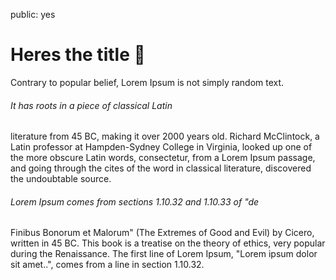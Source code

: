 public: yes

# Heres the title 🏧

Contrary to popular belief, Lorem Ipsum is not simply random text. 

###### It has roots in a piece of classical Latin 
literature from 45 BC, making it over 2000 years old. Richard McClintock, a Latin professor at Hampden-Sydney College in Virginia, looked up one of the more obscure Latin words, consectetur, from a Lorem Ipsum passage, and going through the cites of the word in classical literature, discovered the undoubtable source. 

###### Lorem Ipsum comes from sections 1.10.32 and 1.10.33 of "de 
Finibus Bonorum et Malorum" (The Extremes of Good and Evil) by Cicero, written in 45 BC. This book is a treatise on the theory of ethics, very popular during the Renaissance. The first line of Lorem Ipsum, "Lorem ipsum dolor sit amet..", comes from a line in section 1.10.32.
